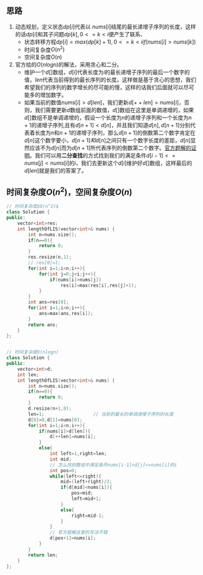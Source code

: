 ## 思路

1. 动态规划，定义状态$dp[i]$代表以 $nums[i]$结尾的最长递增子序列的长度，这样的话$dp[i]$和其子问题$dp[k],0<=k<i$便产生了联系、
    * 状态转移方程$dp[i]=max(dp[k]+1),0<=k<i if(nums[i]>nums[k])$
    * 时间复杂度$O(n^2)$
    * 空间复杂度$O(n)$
2. 官方给的$O(nlogn)$的解法，采用贪心和二分。
    * 维护一个$d[]$数组，$d[i]$代表长度为$i$的最长递增子序列的最后一个数字的值，$len$代表当前得到的最长序列的长度。这样做是基于贪心的思想，我们希望我们的序列的数字增长的尽可能的慢，这样的话我们后面就可以尽可能多的增加数字。
    * 如果当前的数值$nums[i]>d[len]$，我们更新$d[++len]=nums[i]$，否则，我们需要更新$d$数组前面的数值，$d[]$数组在这里是单调递增的，如果$d[]$数组不是单调递增的，假设一个长度为$n$的递增子序列和一个长度为$n+1$的递增子序列,且有$d[n+1]<d[n]$，并且我们知道$d[n],d[n+1]$分别代表着长度为$n$和$n+1$的递增子序列，那么$d[n+1]$的倒数第二个数字肯定在$d[n]$这个数字要小，$d[n+1]和d[n]$之间只有一个数字长度的差距，$d[n]$显然应该不为$d[n]$而为$d[n+1]$所代表序列的倒数第二个数字。[官方题解的证明](https://leetcode-cn.com/problems/longest-increasing-subsequence/solution/zui-chang-shang-sheng-zi-xu-lie-by-leetcode-soluti/)。我们可以用**二分查找**的方式找到我们的满足条件$d[i-1]<=nums[j]<nums[i]$的$i$，我们去更新这个$d[i]$维护好$d[]$数组，这样最后的$d[len]$就是我们的答案了。

## 时间复杂度$O(n^2)$，空间复杂度$O(n)$

```c++
// 时间复杂度$O(n^2)$
class Solution {
public:
    vector<int>res;
    int lengthOfLIS(vector<int>& nums) {
        int n=nums.size();
        if(n==0){
            return 0;
        }
        res.resize(n,1);
        // res[0]=1;
        for(int i=1;i<n;i++){
            for(int j=0;j<i;j++){
                if(nums[i]>nums[j])
                    res[i]=max(res[i],res[j]+1);
            }
        }
        int ans=res[0];
        for(int i=1;i<n;i++){
            ans=max(ans,res[i]);
        }
        return ans;
    }
};
```

```c++

// 时间复杂度O(nlogn)
class Solution {
public:
    vector<int>d;
    int len;
    int lengthOfLIS(vector<int>& nums) {
        int n=nums.size();
        if(n==0){
            return 0;
        }
        d.resize(n+1,0);
        len=1;                  // 当前的最长的单调递增子序列的长度
        d[0]=0,d[1]=nums[0];
        for(int i=1;i<n;i++){
            if(nums[i]>d[len]){
                d[++len]=nums[i];
            }
            else{
                int left=1,right=len;
                int mid;
                // 怎么找到数组中满足条件nums[i-1]<d[j]<=nums[i]的i
                int pos=0;
                while(left<=right){
                    mid=(left+right)/2;
                    if(d[mid]<nums[i]){
                        pos=mid;
                        left=mid+1;
                    }
                    else{
                        right=mid-1;
                    }
                }
                // 官方题解这里的写法不错
                d[pos+1]=nums[i];
            }
        }
        return len;
    }
};
```



